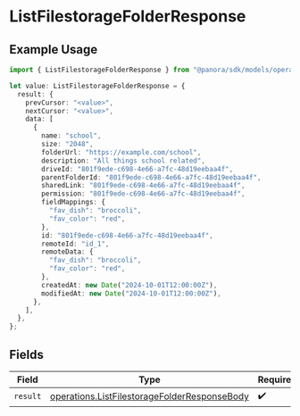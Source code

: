 # ListFilestorageFolderResponse

## Example Usage

```typescript
import { ListFilestorageFolderResponse } from "@panora/sdk/models/operations";

let value: ListFilestorageFolderResponse = {
  result: {
    prevCursor: "<value>",
    nextCursor: "<value>",
    data: [
      {
        name: "school",
        size: "2048",
        folderUrl: "https://example.com/school",
        description: "All things school related",
        driveId: "801f9ede-c698-4e66-a7fc-48d19eebaa4f",
        parentFolderId: "801f9ede-c698-4e66-a7fc-48d19eebaa4f",
        sharedLink: "801f9ede-c698-4e66-a7fc-48d19eebaa4f",
        permission: "801f9ede-c698-4e66-a7fc-48d19eebaa4f",
        fieldMappings: {
          "fav_dish": "broccoli",
          "fav_color": "red",
        },
        id: "801f9ede-c698-4e66-a7fc-48d19eebaa4f",
        remoteId: "id_1",
        remoteData: {
          "fav_dish": "broccoli",
          "fav_color": "red",
        },
        createdAt: new Date("2024-10-01T12:00:00Z"),
        modifiedAt: new Date("2024-10-01T12:00:00Z"),
      },
    ],
  },
};
```

## Fields

| Field                                                                                                        | Type                                                                                                         | Required                                                                                                     | Description                                                                                                  |
| ------------------------------------------------------------------------------------------------------------ | ------------------------------------------------------------------------------------------------------------ | ------------------------------------------------------------------------------------------------------------ | ------------------------------------------------------------------------------------------------------------ |
| `result`                                                                                                     | [operations.ListFilestorageFolderResponseBody](../../models/operations/listfilestoragefolderresponsebody.md) | :heavy_check_mark:                                                                                           | N/A                                                                                                          |